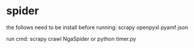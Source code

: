 # spider
the follows need to be install before running:
   scrapy
   openpyxl
   pyamf
   json

run cmd:
   scrapy crawl NgaSpider
   or
   python timer.py

